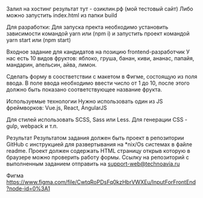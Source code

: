 Залил на хостинг результат тут - озиклин.рф (мой тестовый сайт)
Либо можно запустить index.html из папки build

Для разработки:
Для запуска пректа необходимо установить зависимости командой yarn или (npm i)
и запустить проект командой yarn start или (npm start)

Входное задание для кандидатов на позицию frontend-разработчик
У нас есть 10 видов фруктов: яблоко, груша, банан, киви, ананас, папайя, мандарин, апельсин, айва, лимон.

Сделать форму в соостветствии с макетом в Фигме, состоящую из поля ввода. В поле ввода необходимо ввести число от 1 до 10, после этого должно быть показано соответствующее название фрукта.

Используемые технологии
Нужно использовать один из JS фреймворков: Vue.js, React, AngularJS

Для стилей использовать SCSS, Sass или Less. Для генерации CSS - gulp, webpack и т.п.

Результат
Результатом задания должен быть проект в репозитории GitHub с инструкцией для развертывания на *nix/Os системах в файле readme. Проект должен содержать HTML страницу открыв которую в браузере можно проверить работу формы. Ссылку на репозиторий с выполненным заданием отправить на support-web@technoavia.ru

Фигма
https://www.figma.com/file/CwtqRoPDsFq0kzHbrVWXEu/InputForFrontEnd?node-id=0%3A1
